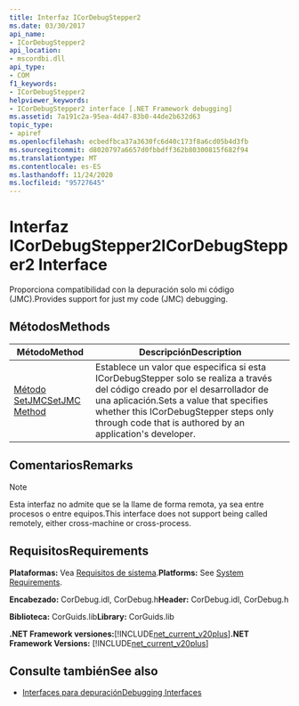 ```yaml
---
title: Interfaz ICorDebugStepper2
ms.date: 03/30/2017
api_name:
- ICorDebugStepper2
api_location:
- mscordbi.dll
api_type:
- COM
f1_keywords:
- ICorDebugStepper2
helpviewer_keywords:
- ICorDebugStepper2 interface [.NET Framework debugging]
ms.assetid: 7a191c2a-95ea-4d47-83b0-44de2b632d63
topic_type:
- apiref
ms.openlocfilehash: ecbedfbca37a3630fc6d40c173f8a6cd05b4d3fb
ms.sourcegitcommit: d8020797a6657d0fbbdff362b80300815f682f94
ms.translationtype: MT
ms.contentlocale: es-ES
ms.lasthandoff: 11/24/2020
ms.locfileid: "95727645"
---
```

# <a name="icordebugstepper2-interface"></a><span data-ttu-id="5a52c-102">Interfaz ICorDebugStepper2</span><span class="sxs-lookup"><span data-stu-id="5a52c-102">ICorDebugStepper2 Interface</span></span>

<span data-ttu-id="5a52c-103">Proporciona compatibilidad con la depuración solo mi código (JMC).</span><span class="sxs-lookup"><span data-stu-id="5a52c-103">Provides support for just my code (JMC) debugging.</span></span>  
  
## <a name="methods"></a><span data-ttu-id="5a52c-104">Métodos</span><span class="sxs-lookup"><span data-stu-id="5a52c-104">Methods</span></span>  
  
|<span data-ttu-id="5a52c-105">Método</span><span class="sxs-lookup"><span data-stu-id="5a52c-105">Method</span></span>|<span data-ttu-id="5a52c-106">Descripción</span><span class="sxs-lookup"><span data-stu-id="5a52c-106">Description</span></span>|  
|------------|-----------------|  
|[<span data-ttu-id="5a52c-107">Método SetJMC</span><span class="sxs-lookup"><span data-stu-id="5a52c-107">SetJMC Method</span></span>](icordebugstepper2-setjmc-method.md)|<span data-ttu-id="5a52c-108">Establece un valor que especifica si esta ICorDebugStepper solo se realiza a través del código creado por el desarrollador de una aplicación.</span><span class="sxs-lookup"><span data-stu-id="5a52c-108">Sets a value that specifies whether this ICorDebugStepper steps only through code that is authored by an application's developer.</span></span>|  
  
## <a name="remarks"></a><span data-ttu-id="5a52c-109">Comentarios</span><span class="sxs-lookup"><span data-stu-id="5a52c-109">Remarks</span></span>  
  
> [!NOTE]
> <span data-ttu-id="5a52c-110">Esta interfaz no admite que se la llame de forma remota, ya sea entre procesos o entre equipos.</span><span class="sxs-lookup"><span data-stu-id="5a52c-110">This interface does not support being called remotely, either cross-machine or cross-process.</span></span>  
  
## <a name="requirements"></a><span data-ttu-id="5a52c-111">Requisitos</span><span class="sxs-lookup"><span data-stu-id="5a52c-111">Requirements</span></span>  

 <span data-ttu-id="5a52c-112">**Plataformas:** Vea [Requisitos de sistema](../../get-started/system-requirements.md).</span><span class="sxs-lookup"><span data-stu-id="5a52c-112">**Platforms:** See [System Requirements](../../get-started/system-requirements.md).</span></span>  
  
 <span data-ttu-id="5a52c-113">**Encabezado:** CorDebug.idl, CorDebug.h</span><span class="sxs-lookup"><span data-stu-id="5a52c-113">**Header:** CorDebug.idl, CorDebug.h</span></span>  
  
 <span data-ttu-id="5a52c-114">**Biblioteca:** CorGuids.lib</span><span class="sxs-lookup"><span data-stu-id="5a52c-114">**Library:** CorGuids.lib</span></span>  
  
 <span data-ttu-id="5a52c-115">**.NET Framework versiones:**[!INCLUDE[net_current_v20plus](../../../../includes/net-current-v20plus-md.md)]</span><span class="sxs-lookup"><span data-stu-id="5a52c-115">**.NET Framework Versions:** [!INCLUDE[net_current_v20plus](../../../../includes/net-current-v20plus-md.md)]</span></span>  
  
## <a name="see-also"></a><span data-ttu-id="5a52c-116">Consulte también</span><span class="sxs-lookup"><span data-stu-id="5a52c-116">See also</span></span>

- [<span data-ttu-id="5a52c-117">Interfaces para depuración</span><span class="sxs-lookup"><span data-stu-id="5a52c-117">Debugging Interfaces</span></span>](debugging-interfaces.md)
